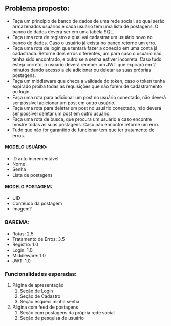 ## Problema proposto:

- Faça um princípio de banco de dados de uma rede social, ao qual serão armazenados usuários e cada usuário tem uma lista de postagens. O banco de dados deverá ser em uma tabela SQL.
- Faça uma rota de registro a qual vai cadastrar um usuário novo no banco de dados. Caso o usuário já exista no banco retorne um erro.
- Faça uma rota de login que tentará fazer a conexão em uma conta já cadastrada. Retorne dois erros diferentes, um para caso o usuário não tenha sido encontrado, e outro se a senha estiver incorreta. Caso tudo esteja correto, o usuário deverá receber um JWT que expirará em 2 minutos dando acesso a ele adicionar ou deletar as suas próprias postagens.
- Faça um middleware que checa a validade do token, caso o token tenha expirado proíba todas as requisições que não forem de cadastramento ou login.
- Faça uma rota para adicionar um post no usuário conectado, não deverá ser possível adicionar um post em outro usuário.
- Faça uma rota para deletar um post no usuário conectado, não deverá ser possível deletar um post em outro usuário.
 - Faça uma rota de busca, que procura um usuário e caso encontre mostre todas as suas postagens. Caso não encontre retorne um erro.
 - Tudo que não for garantido de funcionar tem que ter tratamento de erros.

#### MODELO USUÁRIO:

- ID auto incrementável
- Nome
- Senha    
- Lista de postagens

#### MODELO POSTAGEM:

- UID
- Conteúdo da postagem
- Imagem?

### BAREMA:

- Rotas: 2.5
- Tratamento de Erros: 3.5
- Registro: 1.0
- Login: 1.0
- Middleware: 1.0
- JWT: 1.0

### Funcionalidades esperadas:

1. Página de apresentação 
	1. Seção de Login
	2. Seção de Cadastro 
	3. Seção esqueci minha senha
2. Página com feed de postagens
	1. Seção com postagens da própria rede social
	2. Seção de pesquisa de usuário
